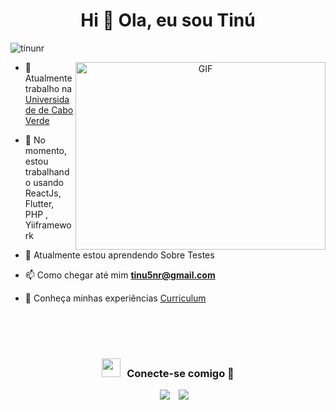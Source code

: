 <h1 align="center">Hi 👋 Ola, eu sou Tinú</h1>

<p align="left"> <img src="https://komarev.com/ghpvc/?username=tinunr&label=Profile%20views&color=0e75b6&style=flat" alt="tinunr" /> </p>

<a target="_blank" align="center">
  <img align="right" top="500" height="300" width="400" alt="GIF" src="https://media.giphy.com/media/SWoSkN6DxTszqIKEqv/giphy.gif">
</a>

- 🔭 Atualmente trabalho na <a href="https://unicv.edu.cv" target="blank">Universidade de Cabo Verde</a>

- 🌱 No momento, estou trabalhando usando ReactJs, Flutter, PHP , Yiiframework

- 🌱 Atualmente estou aprendendo Sobre Testes

- 📫 Como chegar até mim **tinu5nr@gmail.com**

- 📄 Conheça minhas experiências <a href="https://drive.google.com/file/d/1hXWVU_iRoNG2jvR8913IjJelq7KTAIko/view?usp=drive_link" target="blank">Curriculum</a>
<br/>
<br/>
<br/>
<h3 align="center" > <img src="https://media.giphy.com/media/iY8CRBdQXODJSCERIr/giphy.gif" width="30" height="30" style="margin-right: 10px;">Conecte-se comigo 🤝 </h3>

<p align="center">

 <div align="center"  class="icons-social" style="margin-left: 10px;">
        <a style="margin-left: 10px;"  target="_blank" href="https://www.linkedin.com/in/antoniocsmonteiro/">
			<img src="https://img.icons8.com/doodle/40/000000/linkedin--v2.png"></a>
        <a style="margin-left: 10px;" target="_blank" href="https://github.com/tinunr">
		<img src="https://img.icons8.com/doodle/40/000000/github--v1.png"></a>
      </div>

</p>
